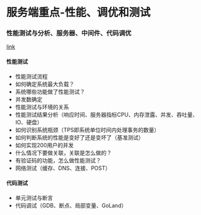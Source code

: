 # 服务端重点-性能、调优和测试

### 性能测试与分析、服务器、中间件、代码调优

[link](https://zhuanlan.zhihu.com/p/83893129)

#### 性能测试

- 性能测试流程
- 如何确定系统最大负载？
- 系统哪些功能做了性能测试？
- 并发数确定
- 性能测试与环境的关系
- 性能测试结果分析（响应时间、服务器指标CPU、内存泄露、并发、吞吐量、IO、硬盘）
- 如何识别系统瓶颈（TPS即系统单位时间内处理事务的数量）
- 如何判断系统的性能是变好了还是变坏了（基准测试）
- 如何实现200用户的并发
- 什么情况下要做关联，关联是怎么做的？
- 有验证码的功能，怎么做性能测试？
- 网络测试（缓存、DNS、连接、POST）

#### 代码测试

- 单元测试与断言
- 代码调试（GDB、断点、局部变量、GoLand）
